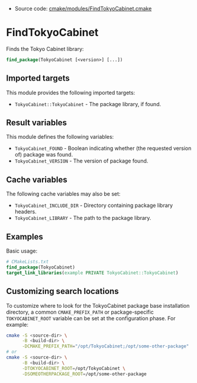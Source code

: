 <!-- This is auto-generated file. -->
* Source code: [cmake/modules/FindTokyoCabinet.cmake](https://github.com/petk/php-build-system/blob/master/cmake/cmake/modules/FindTokyoCabinet.cmake)

# FindTokyoCabinet

Finds the Tokyo Cabinet library:

```cmake
find_package(TokyoCabinet [<version>] [...])
```

## Imported targets

This module provides the following imported targets:

* `TokyoCabinet::TokyoCabinet` - The package library, if found.

## Result variables

This module defines the following variables:

* `TokyoCabinet_FOUND` - Boolean indicating whether (the requested version of)
  package was found.
* `TokyoCabinet_VERSION` - The version of package found.

## Cache variables

The following cache variables may also be set:

* `TokyoCabinet_INCLUDE_DIR` - Directory containing package library headers.
* `TokyoCabinet_LIBRARY` - The path to the package library.

## Examples

Basic usage:

```cmake
# CMakeLists.txt
find_package(TokyoCabinet)
target_link_libraries(example PRIVATE TokyoCabinet::TokyoCabinet)
```

## Customizing search locations

To customize where to look for the TokyoCabinet package base
installation directory, a common `CMAKE_PREFIX_PATH` or
package-specific `TOKYOCABINET_ROOT` variable can be set at
the configuration phase. For example:

```sh
cmake -S <source-dir> \
      -B <build-dir> \
      -DCMAKE_PREFIX_PATH="/opt/TokyoCabinet;/opt/some-other-package"
# or
cmake -S <source-dir> \
      -B <build-dir> \
      -DTOKYOCABINET_ROOT=/opt/TokyoCabinet \
      -DSOMEOTHERPACKAGE_ROOT=/opt/some-other-package
```
